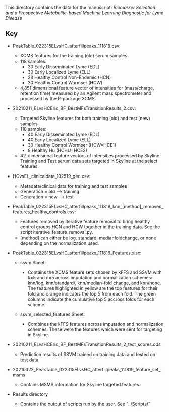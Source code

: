 This directory contains the data for the manuscript: *Biomarker Selection and a Prospective Metabolite-based Machine Learning Diagnostic for Lyme Disease*

## Key

+ PeakTable_022315ELvsHC_afterfillpeaks_111819.csv:
	- XCMS features for the training (old) serum samples
	- 118 samples:
		* 30 Early Disseminated Lyme (EDL)
		* 30 Early Localized Lyme (ELL)
		* 28 Healthy Control Non-Endemic (HCN)
		* 30 Healthy Control Wormser (HCW)
	- 4,851 dimensional feature vector of intensities for (mass/charge, retention time) measured
	  by an Agilent mass spectrometer and processed by the R-package XCMS.

+ 20210211_ELvsHCEric_BF_BestMFsTransitionResults_2.csv:
	- Targeted Skyline features for both training (old) and test (new) samples
	- 118 samples:
		* 40 Early Disseminated Lyme (EDL)​
		* 40 Early Localized Lyme (ELL)​
		* 30 Healthy Control Wormser (HCW=HCE1)​
		* 8 Healthy Hu (HCHU=HCE2)
	- 42-dimensional feature vectors of intensities processed by Skyline.
	  Training and Test serum data sets targeted in Skyline at the select features.

+ HCvsEL_clinicaldata_102519_gen.csv:
	- Metadata/clinical data for training and test samples
	- Generation = old --> training
	- Generation = new --> test

+ PeakTable_022315ELvsHC_afterfillpeaks_111819_knn_[method]_removed_features_healthy_controls.csv:
	- Features removed by iterative feature removal to bring healthy control groups
	  HCN and HCW together in the training data. See the script iterative_feature_removal.py.
	- [method] can either be log, standard, medianfoldchange, or none depending on the normalization used.

+ PeakTable_022315ELvsHC_afterfillpeaks_111819_Features.xlsx:
	- ssvm Sheet:
		* Contains the XCMS feature sets chosen by kFFS and SSVM with k=5 and n=5 across imputation 
		  and normalization schemes: knn/log, knn/standard/, knn/median-fold change, and knn/none.
		  The features highlighted in yellow are the top features for their fold and orange
		  indicates the top 5 from each fold. The green columns indicate the cumulative top 5
		  accross folds for each scheme.

	- ssvm_selected_features Sheet:
		* Combines the kFFS features across imputation and normalization schemes. These were the features
		  which were sent for targeting in Skyline.

+ 20210211_ELvsHCEric_BF_BestMFsTransitionResults_2_test_scores.ods
	- Prediction results of SSVM trained on training data and tested on test data.

+ 20210322_PeakTable_022315ELvsHC_afterfillpeaks_111819_feature_set_msms
	- Contains MSMS information for Skyline targeted features.

+ Results directory
	- Contains the output of scripts run by the user. See "../Scripts/"
